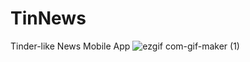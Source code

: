 # TinNews
Tinder-like News Mobile App
![ezgif com-gif-maker (1)](https://user-images.githubusercontent.com/113338413/192128627-0f1b7af2-3022-4e8b-8e82-e22810814845.gif)
